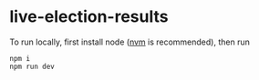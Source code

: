 # live-election-results

To run locally, first install node ([nvm](https://github.com/nvm-sh/nvm) is recommended), then run

```
npm i
npm run dev
```